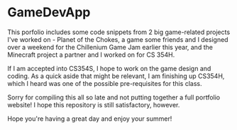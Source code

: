 # GameDevApp
 This porfolio includes some code snippets from 2 big game-related projects I've worked on - Planet of the Chokes, a game some friends and I designed over a weekend for the Chillenium Game Jam earlier this year, and the Minecraft project a partner and I worked on for CS 354H. 
 
 If I am accepted into CS354S, I hope to work on the game design and coding. As a quick aside that might be relevant, I am finishing up CS354H, which I heard was one of the possible pre-requisites for this class.
 
 Sorry for compiling this all so late and not putting together a full portfolio website! I hope this repository is still satisfactory, however. 
 
 Hope you're having a great day and enjoy your summer!
